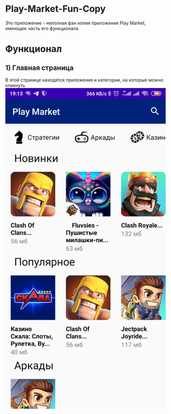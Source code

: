 # Play-Market-Fun-Copy
Это приложение - неполная фан копия приложения Play Market, имеющее часть его функционала

# Функционал
## 1) Главная страница
В этой странице находятся приложения и категории, на которые можно кликнуть
![alt text](https://github.com/XcenaX/Play-Market-Fun-Copy/blob/master/images/image1.jpg?raw=true)
